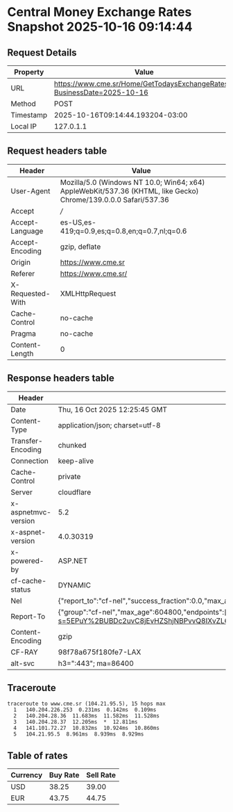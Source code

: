 # Central Money Exchange Rates Snapshot 2025-10-16 09:14:44
## Request Details

| Property | Value |
|----------|-------|
| URL | https://www.cme.sr/Home/GetTodaysExchangeRates/?BusinessDate=2025-10-16 |
| Method | POST |
| Timestamp | 2025-10-16T09:14:44.193204-03:00 |
| Local IP | 127.0.1.1 |
    
## Request headers table

| Header | Value |
|--------|-------|
| User-Agent | Mozilla/5.0 (Windows NT 10.0; Win64; x64) AppleWebKit/537.36 (KHTML, like Gecko) Chrome/139.0.0.0 Safari/537.36 |
| Accept | */* |
| Accept-Language | es-US,es-419;q=0.9,es;q=0.8,en;q=0.7,nl;q=0.6 |
| Accept-Encoding | gzip, deflate |
| Origin | https://www.cme.sr |
| Referer | https://www.cme.sr/ |
| X-Requested-With | XMLHttpRequest |
| Cache-Control | no-cache |
| Pragma | no-cache |
| Content-Length | 0 |

    
## Response headers table
| Header | Value |
|--------|-------|
| Date | Thu, 16 Oct 2025 12:25:45 GMT |
| Content-Type | application/json; charset=utf-8 |
| Transfer-Encoding | chunked |
| Connection | keep-alive |
| Cache-Control | private |
| Server | cloudflare |
| x-aspnetmvc-version | 5.2 |
| x-aspnet-version | 4.0.30319 |
| x-powered-by | ASP.NET |
| cf-cache-status | DYNAMIC |
| Nel | {"report_to":"cf-nel","success_fraction":0.0,"max_age":604800} |
| Report-To | {"group":"cf-nel","max_age":604800,"endpoints":[{"url":"https://a.nel.cloudflare.com/report/v4?s=5EPuY%2BUBDc2uvC8jEvHZShjNBPvvQ8IXvZL6EF2iwjIEgw%2FNZNkP2E0VuXOHlh53sL2i%2B0LbdUaZm6uHI10XL47LvSIeiSeQu5U%3D"}]} |
| Content-Encoding | gzip |
| CF-RAY | 98f78a675f180fe7-LAX |
| alt-svc | h3=":443"; ma=86400 |

## Traceroute 

```
traceroute to www.cme.sr (104.21.95.5), 15 hops max
  1   140.204.226.253  0.231ms  0.142ms  0.109ms 
  2   140.204.28.36  11.683ms  11.582ms  11.528ms 
  3   140.204.28.37  12.205ms  *  12.811ms 
  4   141.101.72.27  10.832ms  10.924ms  10.860ms 
  5   104.21.95.5  8.961ms  8.939ms  8.929ms 

```


## Table of rates

| Currency | Buy Rate | Sell Rate |
|----------|----------|-----------|
| USD | 38.25 | 39.00 |
| EUR | 43.75 | 44.75 |

